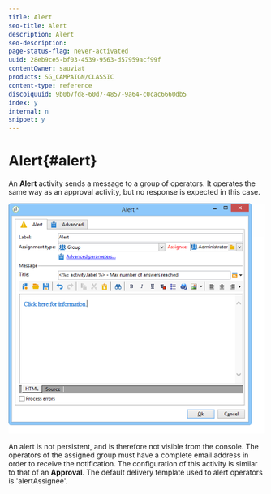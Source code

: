 ```yaml
---
title: Alert
seo-title: Alert
description: Alert
seo-description: 
page-status-flag: never-activated
uuid: 28eb9ce5-bf03-4539-9563-d57959acf99f
contentOwner: sauviat
products: SG_CAMPAIGN/CLASSIC
content-type: reference
discoiquuid: 9b0b7fd8-60d7-4857-9a64-c0cac6660db5
index: y
internal: n
snippet: y
---
```


# Alert{#alert}

An **Alert** activity sends a message to a group of operators. It operates the same way as an approval activity, but no response is expected in this case.

![](assets/edit_alerte.png)

An alert is not persistent, and is therefore not visible from the console. The operators of the assigned group must have a complete email address in order to receive the notification. The configuration of this activity is similar to that of an **Approval**. The default delivery template used to alert operators is 'alertAssignee'.
